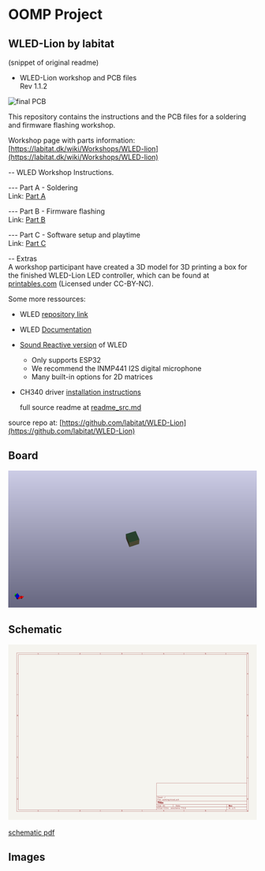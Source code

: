 # OOMP Project  
## WLED-Lion  by labitat  
  
(snippet of original readme)  
  
- WLED-Lion workshop and PCB files  
Rev 1.1.2  
  
![final PCB](instructions/assets/16_esp01_on_pcb.jpg)  
  
This repository contains the instructions and the PCB files for a soldering and firmware flashing workshop.  
  
Workshop page with parts information: [https://labitat.dk/wiki/Workshops/WLED-lion](https://labitat.dk/wiki/Workshops/WLED-lion)  
  
  
-- WLED Workshop Instructions.  
  
--- Part A - Soldering  
Link: [Part A](instructions/partA.md)  
  
--- Part B - Firmware flashing  
Link: [Part B](instructions/partB.md)  
  
--- Part C - Software setup and playtime  
Link: [Part C](instructions/partC.md)  
  
-- Extras  
A workshop participant have created a 3D model for 3D printing a box for the finished WLED-Lion LED controller, which can be found at [printables.com](https://www.printables.com/model/343865-wled-lion-box) (Licensed under CC-BY-NC).  
  
Some more ressources:  
- WLED [repository link](https://github.com/Aircoookie/WLED)  
- WLED [Documentation](https://kno.wled.ge/basics/tutorials/)  
- [Sound Reactive version](https://github.com/atuline/WLED) of WLED  
  - Only supports ESP32  
  - We recommend the INMP441 I2S digital microphone  
  - Many built-in options for 2D matrices  
- CH340 driver [installation instructions](https://github.com/DecaturMakers/CH340_drivers-Linux-Mac-Windows)  
  
  
  
  full source readme at [readme_src.md](readme_src.md)  
  
source repo at: [https://github.com/labitat/WLED-Lion](https://github.com/labitat/WLED-Lion)  
## Board  
  
[![working_3d.png](working_3d_600.png)](working_3d.png)  
## Schematic  
  
[![working_schematic.png](working_schematic_600.png)](working_schematic.png)  
  
[schematic pdf](working_schematic.pdf)  
## Images  
